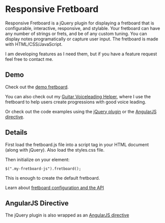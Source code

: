 # Responsive Fretboard

Responsive Fretboard is a jQuery plugin for displaying a fretboard that is configurable, interactive, responsive, and stylable. Your fretboard can have any number of strings or frets, and be of any custom tuning. You can display notes programatically or capture user input. The fretboard is made with HTML/CSS/JavaScript.


I am developing features as I need them, but if you have a feature request feel free to contact me.



## Demo

Check out the <a href="http://frank-modica.com/static/fretboarddemo/index.html" target="_blank">demo fretboard</a>.

You can also check out my <a target="_blank" href="http://frank-modica.com/#/voiceleader/index">Guitar Voiceleading Helper</a>, where I use the fretboard to help users create progressions with good voice leading.

Or check out the code examples using the <a href="https://github.com/fmodica/responsive-fretboard.js/blob/master/index.html">jQuery plugin</a> or the <a href="https://github.com/fmodica/responsive-fretboard.js/blob/master/angular-directive/index.html">AngularJS directive</a>.


## Details

First load the fretboard.js file into a script tag in your HTML document (along with jQuery). Also load the styles.css file. 

Then initialize on your element:

```
$(".my-fretboard-js").fretboard();
```

This is enough to create the default fretboard. 

Learn about <a target="_blank" href="https://github.com/fmodica/responsive-fretboard.js/wiki/Configuration-and-API">fretboard configuration and the API</a>

## AngularJS Directive

The jQuery plugin is also wrapped as an <a href="https://github.com/fmodica/responsive-fretboard.js/wiki/AngularJS-Directive">AngularJS directive</a>

